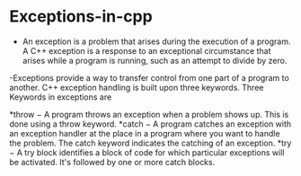 # Exceptions-in-cpp
- An exception is a problem that arises during the execution of a program. A C++ exception is a response to an exceptional circumstance that arises while a program is running, such as an attempt to divide by zero.

-Exceptions provide a way to transfer control from one part of a program to another. C++ exception handling is built upon three keywords.
Three Keywords in exceptions are

*throw − A program throws an exception when a problem shows up. This is done using a throw keyword.
*catch − A program catches an exception with an exception handler at the place in a program where you want to handle the problem. The catch keyword indicates the catching of an exception.
*try − A try block identifies a block of code for which particular exceptions will be activated. It's followed by one or more catch blocks.

